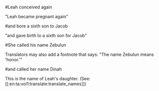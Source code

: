 #Leah conceived again

"Leah became pregnant again"

#and bore a sixth son to Jacob

"and gave birth to a sixth son for Jacob"

#She called his name Zebulun

Translators may also add a footnote that says: "The name Zebulun means 'honor.'"

#and called her name Dinah

This is the name of Leah's daughter. (See: [[:en:ta:vol1:translate:translate_names]])
